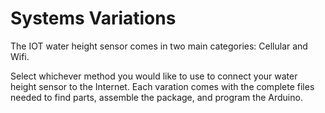 # Systems Variations  
The IOT water height sensor comes in two main categories: Cellular and Wifi.
<p>
Select whichever method you would like to use to connect your water height sensor to the Internet. Each varation comes with the complete files needed to find parts, assemble the package, and program the Arduino.
</p>








